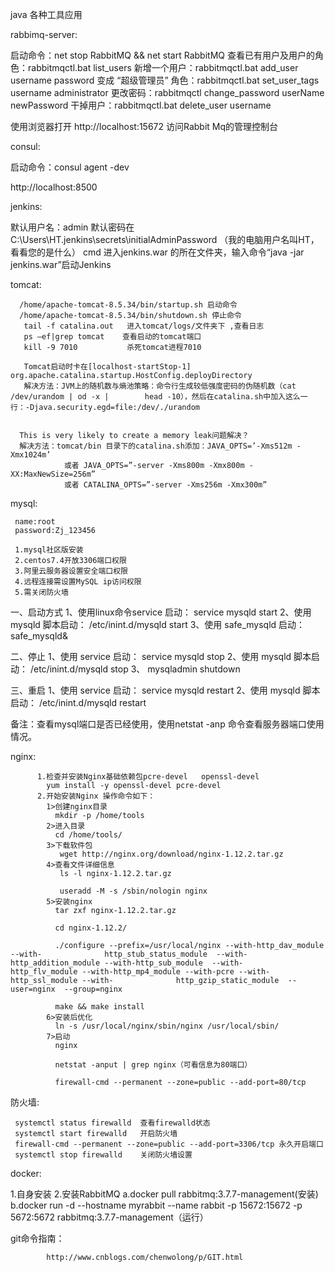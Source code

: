 java 各种工具应用


rabbimq-server:

  启动命令：net stop RabbitMQ && net start RabbitMQ
  查看已有用户及用户的角色：rabbitmqctl.bat list_users
  新增一个用户：rabbitmqctl.bat add_user username password
  变成 “超级管理员” 角色：rabbitmqctl.bat set_user_tags username administrator
  更改密码：rabbitmqctl change_password userName newPassword
  干掉用户：rabbitmqctl.bat delete_user username
  
  使用浏览器打开 http://localhost:15672 访问Rabbit Mq的管理控制台
  
  
  
consul:  

  启动命令：consul agent -dev
  
  http://localhost:8500 
  
jenkins:

  默认用户名：admin
  默认密码在  C:\Users\HT\.jenkins\secrets\initialAdminPassword       （我的电脑用户名叫HT，看看您的是什么）
  cmd 进入jenkins.war 的所在文件夹，输入命令“java -jar jenkins.war”启动Jenkins
  
  
  
  
  
  
  
  
  
  
  
  
tomcat: 

      /home/apache-tomcat-8.5.34/bin/startup.sh 启动命令
      /home/apache-tomcat-8.5.34/bin/shutdown.sh 停止命令 
       tail -f catalina.out   进入tomcat/logs/文件夹下 ,查看日志
       ps –ef|grep tomcat    查看启动的tomcat端口 
       kill -9 7010           杀死tomcat进程7010

       Tomcat启动时卡在[localhost-startStop-1] org.apache.catalina.startup.HostConfig.deployDirectory
       解决方法：JVM上的随机数与熵池策略：命令行生成较低强度密码的伪随机数（cat /dev/urandom | od -x |        head -10），然后在catalina.sh中加入这么一行：-Djava.security.egd=file:/dev/./urandom


      This is very likely to create a memory leak问题解决？
      解决方法：tomcat/bin 目录下的catalina.sh添加：JAVA_OPTS=’-Xms512m -Xmx1024m’
                或者 JAVA_OPTS=”-server -Xms800m -Xmx800m -XX:MaxNewSize=256m”
                或者 CATALINA_OPTS=”-server -Xms256m -Xmx300m”   
				
				
				
  
mysql:

     name:root
     password:Zj_123456  

     1.mysql社区版安装
     2.centos7.4开放3306端口权限
     3.阿里云服务器设置安全端口权限
     4.远程连接需设置MySQL ip访问权限
     5.需关闭防火墙   

 一、启动方式
1、使用linux命令service 启动：
service mysqld start
2、使用 mysqld 脚本启动：
/etc/inint.d/mysqld start
3、使用 safe_mysqld 启动：
safe_mysqld&

二、停止
1、使用 service 启动：
service mysqld stop
2、使用 mysqld 脚本启动：
/etc/inint.d/mysqld stop
3、 mysqladmin shutdown

三、重启
1、使用 service 启动：
service mysqld restart
2、使用 mysqld 脚本启动：
/etc/inint.d/mysqld restart

备注：查看mysql端口是否已经使用，使用netstat -anp 命令查看服务器端口使用情况。	 
	 


nginx:
      
          1.检查并安装Nginx基础依赖包pcre-devel   openssl-devel
            yum install -y openssl-devel pcre-devel
          2.开始安装Nginx 操作命令如下：
            1>创建nginx目录
              mkdir -p /home/tools  
            2>进入目录
              cd /home/tools/    
            3>下载软件包
               wget http://nginx.org/download/nginx-1.12.2.tar.gz
            4>查看文件详细信息
               ls -l nginx-1.12.2.tar.gz

               useradd -M -s /sbin/nologin nginx
            5>安装nginx
              tar zxf nginx-1.12.2.tar.gz 

              cd nginx-1.12.2/

              ./configure --prefix=/usr/local/nginx --with-http_dav_module --with-              http_stub_status_module  --with-http_addition_module --with-http_sub_module  --with-              http_flv_module --with-http_mp4_module --with-pcre --with-http_ssl_module --with-              http_gzip_static_module  --user=nginx  --group=nginx 

              make && make install
            6>安装后优化
              ln -s /usr/local/nginx/sbin/nginx /usr/local/sbin/
            7>启动
              nginx
              
              netstat -anput | grep nginx（可看信息为80端口）

              firewall-cmd --permanent --zone=public --add-port=80/tcp	 
			  
			  
			  
			  

防火墙:

     systemctl status firewalld  查看firewalld状态
     systemctl start firewalld   开启防火墙
     firewall-cmd --permanent --zone=public --add-port=3306/tcp 永久开启端口
     systemctl stop firewalld    关闭防火墙设置			  
	 


	 

docker:

  1.自身安装
  2.安装RabbitMQ
    a.docker pull rabbitmq:3.7.7-management(安装)
    b.docker run -d --hostname myrabbit --name rabbit -p 15672:15672 -p 5672:5672 rabbitmq:3.7.7-management（运行）
	
	
git命令指南：

        	http://www.cnblogs.com/chenwolong/p/GIT.html
	

    
  
  
  